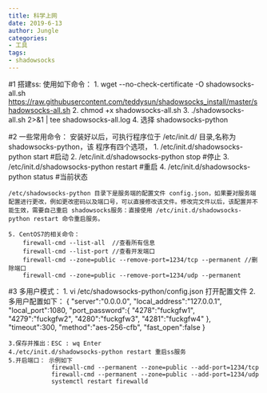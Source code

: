```yaml
---
title: 科学上网
date: 2019-6-13 
author: Jungle
categories:
- 工具
tags:
- shadowsocks
---
```

#1 搭建ss:
	使用如下命令：
	1. wget --no-check-certificate -O shadowsocks-all.sh https://raw.githubusercontent.com/teddysun/shadowsocks_install/master/shadowsocks-all.sh
	2. chmod +x shadowsocks-all.sh
	3. ./shadowsocks-all.sh 2>&1 | tee shadowsocks-all.log
	4. 选择 shadowsocks-python

#2  一些常用命令：
	安装好以后，可执行程序位于 /etc/init.d/ 目录,名称为 shadowsocks-python，该 程序有四个选项，
	1. /etc/init.d/shadowsocks-python start #启动
	2. /etc/init.d/shadowsocks-python stop #停止
	3. /etc/init.d/shadowsocks-python restart #重启
	4. /etc/init.d/shadowsocks-python status #当前状态
	
	/etc/shadowsocks-python 目录下是服务端的配置文件 config.json，如果要对服务端配置进行更改，例如更改密码以及端口号，可以直接修改该文件。修改完文件以后，该配置并不能生效，需要自己重启 shadowsocks服务：直接使用 /etc/init.d/shadowsocks-python restart 命令重启服务。
	
	5. CentOS7的相关命令：
		firewall-cmd --list-all  //查看所有信息 
		firewall-cmd --list-port //查看开发端口	
		firewall-cmd --zone=public --remove-port=1234/tcp --permanent //删除端口 
		firewall-cmd --zone=public --remove-port=1234/udp --permanent



#3 多用户模式：
	1. vi /etc/shadowsocks-python/config.json 打开配置文件
	2. 多用户配置如下：	{
							"server":"0.0.0.0",
							"local_address":"127.0.0.1",
							"local_port":1080,
							"port_password":{
							"4278":"fuckgfw1",
							"4279":"fuckgfw2",
							"4280":"fuckgfw3",
							"4281":"fuckgfw4"
							},
							"timeout":300,
							"method":"aes-256-cfb",
							"fast_open":false
						}

	3.保存并推出：ESC : wq Enter
	4./etc/init.d/shadowsocks-python restart 重启ss服务
	5.开启端口：	示例如下
				firewall-cmd --permanent --zone=public --add-port=1234/tcp
				firewall-cmd --permanent --zone=public --add-port=1234/udp
				systemctl restart firewalld


​	